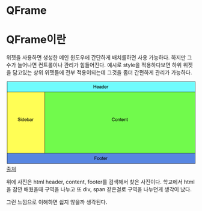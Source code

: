 # QFrame

# QFrame이란

위젯을 사용하면 생성한 메인 윈도우에 간단하게 배치를하면 사용 가능하다. 하지만 그 수가 늘어나면
컨트롤이나 관리가 힘들어진다. 예시로 style을 적용하다보면 하위 위젯을 담고있는 상위 위젯들에 전부 적용이되는데
그것을 좀더 간편하게 관리가 가능하다. 

![예시 이미지](https://github.com/wlxo0401/PyQt/blob/main/new/Etc/readme_image/qframe/1.png)
[출처](https://medium.com/angular-in-depth/angular-routing-reusing-common-layout-for-pages-from-different-modules-440a23f86b57)

위에 사진은 html header, content, footer를 검색해서 찾은 사진이다. 
학교에서 html을 잠깐 배웠을때 구역을 나누고 또 div, span 같은걸로 구역을 나누던게 생각이 났다.

그런 느낌으로 이해하면 쉽지 않을까 생각된다.

# 